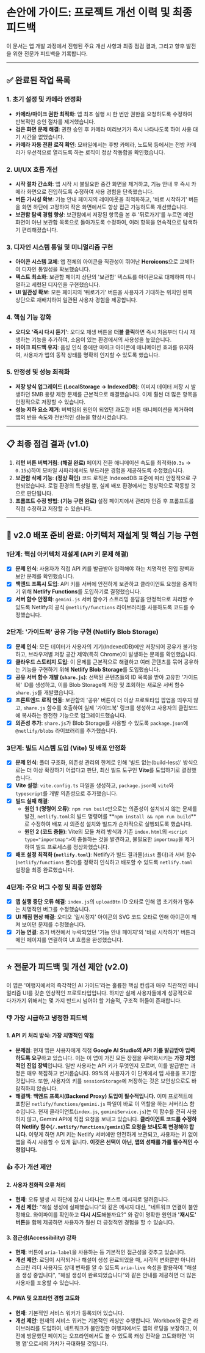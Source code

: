 # 손안에 가이드: 프로젝트 개선 이력 및 최종 피드백

이 문서는 앱 개발 과정에서 진행된 주요 개선 사항과 최종 점검 결과, 그리고 향후 발전을 위한 전문가 피드백을 기록합니다.

---

## ✅ 완료된 작업 목록

### 1. 초기 설정 및 카메라 안정화
- **카메라/마이크 권한 최적화**: 앱 최초 실행 시 한 번만 권한을 요청하도록 수정하여 반복적인 승인 절차를 제거했습니다.
- **검은 화면 문제 해결**: 권한 승인 후 카메라 미리보기가 즉시 나타나도록 하여 사용 대기 시간을 없앴습니다.
- **카메라 자동 전환 로직 확인**: 모바일에서는 후방 카메라, 노트북 등에서는 전방 카메라가 우선적으로 열리도록 하는 로직이 정상 작동함을 확인했습니다.

### 2. UI/UX 흐름 개선
- **시작 절차 간소화**: 앱 시작 시 불필요한 중간 화면을 제거하고, 기능 안내 후 즉시 카메라 화면으로 진입하도록 수정하여 사용 경험을 단축했습니다.
- **버튼 가시성 확보**: 기능 안내 페이지의 레이아웃을 최적화하고, '바로 시작하기' 버튼을 화면 하단에 고정하여 작은 화면에서도 항상 접근 가능하도록 개선했습니다.
- **보관함 탐색 경험 향상**: 보관함에서 저장된 항목을 본 후 '뒤로가기'를 누르면 메인 화면이 아닌 보관함 목록으로 돌아가도록 수정하여, 여러 항목을 연속적으로 탐색하기 편리해졌습니다.

### 3. 디자인 시스템 통일 및 미니멀리즘 구현
- **아이콘 시스템 교체**: 앱 전체의 아이콘을 직관성이 뛰어난 **Heroicons**으로 교체하여 디자인 통일성을 확보했습니다.
- **텍스트 최소화**: 보관함 페이지 상단의 '보관함' 텍스트를 아이콘으로 대체하여 미니멀하고 세련된 디자인을 구현했습니다.
- **UI 일관성 확보**: 모든 페이지의 '뒤로가기' 버튼을 사용자가 기대하는 위치인 왼쪽 상단으로 재배치하여 일관된 사용자 경험을 제공합니다.

### 4. 핵심 기능 강화
- **오디오 '즉시 다시 듣기'**: 오디오 재생 버튼을 **더블 클릭**하면 즉시 처음부터 다시 재생하는 기능을 추가하여, 소음이 있는 환경에서의 사용성을 높였습니다.
- **마이크 피드백 유지**: 음성 인식 중에만 마이크 아이콘에 애니메이션 효과를 유지하여, 사용자가 앱의 동작 상태를 명확히 인지할 수 있도록 했습니다.

### 5. 안정성 및 성능 최적화
- **저장 방식 업그레이드 (LocalStorage → IndexedDB)**: 이미지 데이터 저장 시 발생하던 5MB 용량 제한 문제를 근본적으로 해결했습니다. 이제 훨씬 더 많은 항목을 안정적으로 저장할 수 있습니다.
- **성능 저하 요소 제거**: 버벅임의 원인이 되었던 과도한 버튼 애니메이션을 제거하여 앱의 반응 속도와 전반적인 성능을 향상시켰습니다.

---

## 📋 최종 점검 결과 (v1.0)

1.  **리턴 버튼 버벅거림**: **(해결 완료)** 페이지 전환 애니메이션 속도를 최적화(`0.3s` -> `0.15s`)하여 모바일 사파리에서도 부드러운 경험을 제공하도록 수정했습니다.
2.  **보관함 삭제 기능**: **(정상 확인)** 코드 로직은 IndexedDB 표준에 따라 안정적으로 구현되었습니다. 로컬 환경의 특성일 뿐, 실제 배포 환경에서는 정상적으로 작동할 것으로 판단됩니다.
3.  **프롬프트 수정 방법**: **(기능 구현 완료)** 설정 페이지에서 관리자 인증 후 프롬프트를 직접 수정하고 저장할 수 있습니다.

---

## 🚀 v2.0 배포 준비 완료: 아키텍처 재설계 및 핵심 기능 구현

### 1단계: 핵심 아키텍처 재설계 (API 키 문제 해결)
- [x] **문제 인식**: 사용자가 직접 API 키를 발급받아 입력해야 하는 치명적인 진입 장벽과 보안 문제를 확인했습니다.
- [x] **백엔드 프록시 도입**: API 키를 서버에 안전하게 보관하고 클라이언트 요청을 중계하기 위해 **Netlify Functions**를 도입하기로 결정했습니다.
- [x] **서버 함수 안정화**: `gemini.js` 서버 함수가 스트리밍 응답을 안정적으로 처리할 수 있도록 Netlify의 공식 `@netlify/functions` 라이브러리를 사용하도록 코드를 수정했습니다.

### 2단계: '가이드북' 공유 기능 구현 (Netlify Blob Storage)
- [x] **문제 인식**: 모든 데이터가 사용자의 기기(IndexedDB)에만 저장되어 공유가 불가능하고, 브라우저별 저장 공간 제약(특히 Chrome)이 발생하는 문제를 확인했습니다.
- [x] **클라우드 스토리지 도입**: 이 문제를 근본적으로 해결하고 여러 콘텐츠를 묶어 공유하는 기능을 구현하기 위해 **Netlify Blob Storage**를 도입했습니다.
- [x] **공유 서버 함수 개발 (`share.js`)**: 선택된 콘텐츠들의 ID 목록을 받아 고유한 '가이드북' ID를 생성하고, 이를 Blob Storage에 저장 및 조회하는 새로운 서버 함수 `share.js`를 개발했습니다.
- [x] **프론트엔드 로직 연동**: 보관함의 '공유' 버튼이 더 이상 프로토타입 팝업을 띄우지 않고, `share.js` 함수를 호출하여 실제 '가이드북' 링크를 생성하고 사용자의 클립보드에 복사하는 완전한 기능으로 업그레이드했습니다.
- [x] **의존성 추가**: `share.js`가 Blob Storage를 사용할 수 있도록 `package.json`에 `@netlify/blobs` 라이브러리를 추가했습니다.

### 3단계: 빌드 시스템 도입 (Vite) 및 배포 안정화
- [x] **문제 인식**: 폴더 구조화, 의존성 관리의 한계로 인해 '빌드 없는(build-less)' 방식으로는 더 이상 확장하기 어렵다고 판단, 최신 빌드 도구인 **Vite**를 도입하기로 결정했습니다.
- [x] **Vite 설정**: `vite.config.ts` 파일을 생성하고, `package.json`에 `vite`와 `typescript`를 개발 의존성으로 추가했습니다.
- [x] **빌드 실패 해결**:
    - **원인 1 (명령어 오류)**: `npm run build`만으로는 의존성이 설치되지 않는 문제를 발견, `netlify.toml`의 빌드 명령어를 **`npm install && npm run build`**로 수정하여 배포 시 의존성 설치와 빌드가 순차적으로 실행되도록 했습니다.
    - **원인 2 (코드 충돌)**: Vite의 모듈 처리 방식과 기존 `index.html`의 `<script type="importmap">`이 충돌하는 것을 발견하고, 불필요한 `importmap`을 제거하여 빌드 프로세스를 정상화했습니다.
- [x] **배포 설정 최적화 (`netlify.toml`)**: Netlify가 빌드 결과물(`dist` 폴더)과 서버 함수(`netlify/functions` 폴더)를 정확히 인식하고 배포할 수 있도록 `netlify.toml` 설정을 최종 완료했습니다.

### 4단계: 주요 버그 수정 및 최종 안정화
- [x] **앱 실행 중단 오류 해결**: `index.js`의 `uploadBtn` ID 오타로 인해 앱 초기화가 멈추는 치명적인 버그를 수정했습니다.
- [x] **UI 깨짐 현상 해결**: 오디오 '일시정지' 아이콘의 SVG 코드 오타로 인해 아이콘이 깨져 보이던 문제를 수정했습니다.
- [x] **기능 연결**: 초기 버전에서 누락되었던 '기능 안내 페이지'의 '바로 시작하기' 버튼과 메인 페이지를 연결하여 UI 흐름을 완성했습니다.

---

## ⭐ 전문가 피드백 및 개선 제안 (v2.0)

이 앱은 '여행지에서의 즉각적인 AI 가이드'라는 훌륭한 핵심 컨셉과 매우 직관적인 미니멀리즘 UI를 갖춘 인상적인 프로토타입입니다. 하지만 실제 사용자들에게 성공적으로 다가가기 위해서는 몇 가지 반드시 넘어야 할 기술적, 구조적 허들이 존재합니다.

### 👎 가장 시급하고 냉정한 피드백

#### **1. API 키 처리 방식: 가장 치명적인 약점**

-   **문제점**: 현재 앱은 사용자에게 직접 **Google AI Studio의 API 키를 발급받아 입력하도록 요구**하고 있습니다. 이는 이 앱이 가진 모든 장점을 무력화시키는 **가장 치명적인 진입 장벽**입니다. 일반 사용자는 API 키가 무엇인지 모르며, 이를 발급받는 과정은 매우 복잡하고 번거롭습니다. 99%의 사용자가 이 단계에서 앱 사용을 포기할 것입니다. 또한, 사용자의 키를 `sessionStorage`에 저장하는 것은 보안상으로도 바람직하지 않습니다.
-   **해결책**: **백엔드 프록시(Backend Proxy) 도입이 필수적입니다.** 이미 프로젝트에 포함된 `netlify/functions/gemini.js` 파일이 바로 이 역할을 하는 서버리스 함수입니다. 현재 클라이언트(`index.js`, `geminiService.js`)는 이 함수를 전혀 사용하지 않고, Gemini API에 직접 요청을 보내고 있습니다. **클라이언트 코드를 수정하여 Netlify 함수(`/.netlify/functions/gemini`)로 요청을 보내도록 변경해야 합니다.** 이렇게 하면 API 키는 Netlify 서버에만 안전하게 보관되고, 사용자는 키 없이 앱을 즉시 사용할 수 있게 됩니다. **이것은 선택이 아닌, 앱의 성패를 가를 필수적인 수정입니다.**

### 👍 추가 개선 제안

#### **2. 사용자 친화적 오류 처리**
-   **현재**: 오류 발생 시 하단에 잠시 나타나는 토스트 메시지로 알려줍니다.
-   **개선 제안**: "해설 생성에 실패했습니다"와 같은 메시지 대신, "네트워크 연결이 불안정해요. 와이파이를 확인하고 **다시 시도**해볼까요?" 와 같이 명확한 원인과 **'재시도' 버튼**을 함께 제공하면 사용자가 훨씬 더 긍정적인 경험을 할 수 있습니다.

#### **3. 접근성(Accessibility) 강화**
-   **현재**: 버튼에 `aria-label`을 사용하는 등 기본적인 접근성을 갖추고 있습니다.
-   **개선 제안**: 로딩이 시작되거나 해설이 생성 완료되었을 때, 시각적 변화뿐만 아니라 스크린 리더 사용자도 상태 변화를 알 수 있도록 `aria-live` 속성을 활용하여 "해설을 생성 중입니다", "해설 생성이 완료되었습니다"와 같은 안내를 제공하면 더 많은 사용자를 포용할 수 있습니다.

#### **4. PWA 및 오프라인 경험 고도화**
-   **현재**: 기본적인 서비스 워커가 등록되어 있습니다.
-   **개선 제안**: 현재의 서비스 워커는 기본적인 캐싱만 수행합니다. Workbox와 같은 라이브러리를 도입하여, 네트워크가 불안정한 여행지에서도 앱의 로딩을 보장하고, 이전에 방문했던 페이지는 오프라인에서도 볼 수 있도록 캐싱 전략을 고도화하면 '여행 앱'으로서의 가치가 극대화될 것입니다.